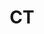 ---
layout: category
title: CT
layout: category
permalink: /categories/CT/
taxonomy: CT
author_profile: true

---